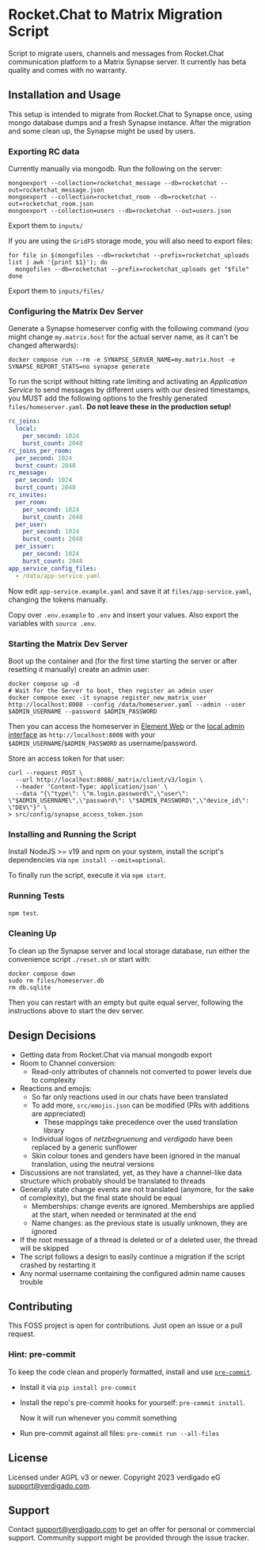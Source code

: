# Rocket.Chat to Matrix Migration Script

Script to migrate users, channels and messages from Rocket.Chat communication platform to a Matrix Synapse server.
It currently has beta quality and comes with no warranty.

## Installation and Usage

This setup is intended to migrate from Rocket.Chat to Synapse once, using mongo database dumps and a fresh Synapse instance. After the migration and some clean up, the Synapse might be used by users.

### Exporting RC data

Currently manually via mongodb. Run the following on the server:

```shell
mongoexport --collection=rocketchat_message --db=rocketchat --out=rocketchat_message.json
mongoexport --collection=rocketchat_room --db=rocketchat --out=rocketchat_room.json
mongoexport --collection=users --db=rocketchat --out=users.json
```

Export them to `inputs/`

If you are using the `GridFS` storage mode, you will also need to export files:

```shell
for file in $(mongofiles --db=rocketchat --prefix=rocketchat_uploads list | awk '{print $1}'); do
  mongofiles --db=rocketchat --prefix=rocketchat_uploads get "$file"
done
```

Export them to `inputs/files/`

### Configuring the Matrix Dev Server

Generate a Synapse homeserver config with the following command (you might change `my.matrix.host` for the actual server name, as it can't be changed afterwards):

```shell
docker compose run --rm -e SYNAPSE_SERVER_NAME=my.matrix.host -e SYNAPSE_REPORT_STATS=no synapse generate
```

To run the script without hitting rate limiting and activating an _Application Service_ to send messages by different users with our desired timestamps, you MUST add the following options to the freshly generated `files/homeserver.yaml`. **Do not leave these in the production setup!**

```yaml
rc_joins:
  local:
    per_second: 1024
    burst_count: 2048
rc_joins_per_room:
  per_second: 1024
  burst_count: 2048
rc_message:
  per_second: 1024
  burst_count: 2048
rc_invites:
  per_room:
    per_second: 1024
    burst_count: 2048
  per_user:
    per_second: 1024
    burst_count: 2048
  per_issuer:
    per_second: 1024
    burst_count: 2048
app_service_config_files:
  - /data/app-service.yaml
```

Now edit `app-service.example.yaml` and save it at `files/app-service.yaml`, changing the tokens manually.

Copy over `.env.example` to `.env` and insert your values. Also export the variables with `source .env`.

### Starting the Matrix Dev Server

Boot up the container and (for the first time starting the server or after resetting it manually) create an admin user:

```shell
docker compose up -d
# Wait for the Server to boot, then register an admin user
docker compose exec -it synapse register_new_matrix_user http://localhost:8008 --config /data/homeserver.yaml --admin --user $ADMIN_USERNAME --password $ADMIN_PASSWORD
```

Then you can access the homeserver in [Element Web](https://app.element.io/#/login) or the [local admin interface](http://localhost:8080) as `http://localhost:8008` with your `$ADMIN_USERNAME`/`$ADMIN_PASSWORD` as username/password.

Store an access token for that user:

```shell
curl --request POST \
  --url http://localhost:8008/_matrix/client/v3/login \
  --header 'Content-Type: application/json' \
  --data "{\"type\": \"m.login.password\",\"user\": \"$ADMIN_USERNAME\",\"password\": \"$ADMIN_PASSWORD\",\"device_id\": \"DEV\"}" \
> src/config/synapse_access_token.json
```

### Installing and Running the Script

Install NodeJS >= v19 and npm on your system, install the script's dependencies via `npm install --omit=optional`.

To finally run the script, execute it via `npm start`.

### Running Tests

`npm test`.

### Cleaning Up

To clean up the Synapse server and local storage database, run either the convenience script `./reset.sh` or start with:

```shell
docker compose down
sudo rm files/homeserver.db
rm db.sqlite
```

Then you can restart with an empty but quite equal server, following the instructions above to start the dev server.

## Design Decisions

- Getting data from Rocket.Chat via manual mongodb export
- Room to Channel conversion:
  - Read-only attributes of channels not converted to power levels due to complexity
- Reactions and emojis:
  - So far only reactions used in our chats have been translated
  - To add more, `src/emojis.json` can be modified (PRs with additions are appreciated)
    - These mappings take precedence over the used translation library
  - Individual logos of _netzbegruenung_ and _verdigado_ have been replaced by a generic sunflower
  - Skin colour tones and genders have been ignored in the manual translation, using the neutral versions
- Discussions are not translated, yet, as they have a channel-like data structure which probably should be translated to threads
- Generally state change events are not translated (anymore, for the sake of complexity), but the final state should be equal
  - Memberships: change events are ignored. Memberships are applied at the start, when needed or terminated at the end
  - Name changes: as the previous state is usually unknown, they are ignored
- If the root message of a thread is deleted or of a deleted user, the thread will be skipped
- The script follows a design to easily continue a migration if the script crashed by restarting it
- Any normal username containing the configured admin name causes trouble

## Contributing

This FOSS project is open for contributions. Just open an issue or a pull request.

### Hint: pre-commit

To keep the code clean and properly formatted, install and use [`pre-commit`](https://pre-commit.com/).

- Install it via `pip install pre-commit`
- Install the repo's pre-commit hooks for yourself: `pre-commit install`.

  Now it will run whenever you commit something

- Run pre-commit against all files: `pre-commit run --all-files`

## License

Licensed under AGPL v3 or newer.
Copyright 2023 verdigado eG <support@verdigado.com>.

## Support

Contact <support@verdigado.com> to get an offer for personal or commercial support. Community support might be provided through the issue tracker.
